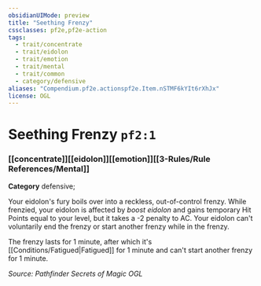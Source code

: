 ```yaml
---
obsidianUIMode: preview
title: "Seething Frenzy"
cssclasses: pf2e,pf2e-action
tags:
  - trait/concentrate
  - trait/eidolon
  - trait/emotion
  - trait/mental
  - trait/common
  - category/defensive
aliases: "Compendium.pf2e.actionspf2e.Item.nSTMF6kYIt6rXhJx"
license: OGL
---
```

# Seething Frenzy `pf2:1`

### [[concentrate]][[eidolon]][[emotion]][[3-Rules/Rule References/Mental]]

**Category** defensive; 




Your eidolon's fury boils over into a reckless, out-of-control frenzy. While frenzied, your eidolon is affected by _boost eidolon_ and gains temporary Hit Points equal to your level, but it takes a -2 penalty to AC. Your eidolon can't voluntarily end the frenzy or start another frenzy while in the frenzy.

The frenzy lasts for 1 minute, after which it's [[Conditions/Fatigued|Fatigued]] for 1 minute and can't start another frenzy for 1 minute.

*Source: Pathfinder Secrets of Magic*
*OGL*